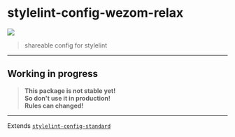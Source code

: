 # stylelint-config-wezom-relax

![](https://github.com/WezomAgency/stylelint-config-wezom-relax/workflows/test%20rules/badge.svg)

> shareable config for stylelint

---

## Working in progress

> __This package is not stable yet!__  
> __So don't use it in production!__  
> __Rules can changed!__

---

Extends [`stylelint-config-standard`](https://github.com/stylelint/stylelint-config-standard#stylelint-config-standard)



